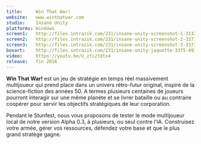 ```yaml
---
title:     Win That War!
website:   www.winthatwar.com
studio:    Insane Unity
platforms: Windows
screen1:   http://files.intrazik.com/231/insane-unity-screenshot-1-3133-493-20150422-105927.png
screen2:   http://files.intrazik.com/231/insane-unity-screenshot-2-3371-493-20150422-105928.jpg
screen3:   http://files.intrazik.com/231/insane-unity-screenshot-3-3373-493-20150422-105928.jpg
boxart:    http://files.intrazik.com/231/insane-unity-jaquette-3375-493-20150422-105929.jpg
video:     https://youtu.be/U_zfc2tdtx4
release:   fin 2016
---
```


**Win That War!** est un jeu de stratégie en temps réel massivement multijoueur  qui prend place dans un univers rétro-futur original, inspiré de la science-fiction des années 50. A termes plusieurs centaines de joueurs pourront interagir sur une même planète et se livrer bataille ou au contraire coopérer pour servir les objectifs stratégiques de leur corporation. 

Pendant le Stunfest, nous vous proposons de tester le mode multijoueur local de notre version Alpha 0.3, à plusieurs, ou seul contre l'IA. Construisez votre armée, gérer vos ressources, défendez votre base et que le plus grand stratège gagne.
